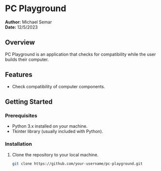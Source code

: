 # PC Playground

**Author:** Michael Semar  
**Date:** 12/5/2023

## Overview

PC Playground is an application that checks for compatibility while the user builds their computer.

## Features

- Check compatibility of computer components.

## Getting Started

### Prerequisites

- Python 3.x installed on your machine.
- Tkinter library (usually included with Python).

### Installation

1. Clone the repository to your local machine.

   ```bash
   git clone https://github.com/your-username/pc-playground.git
